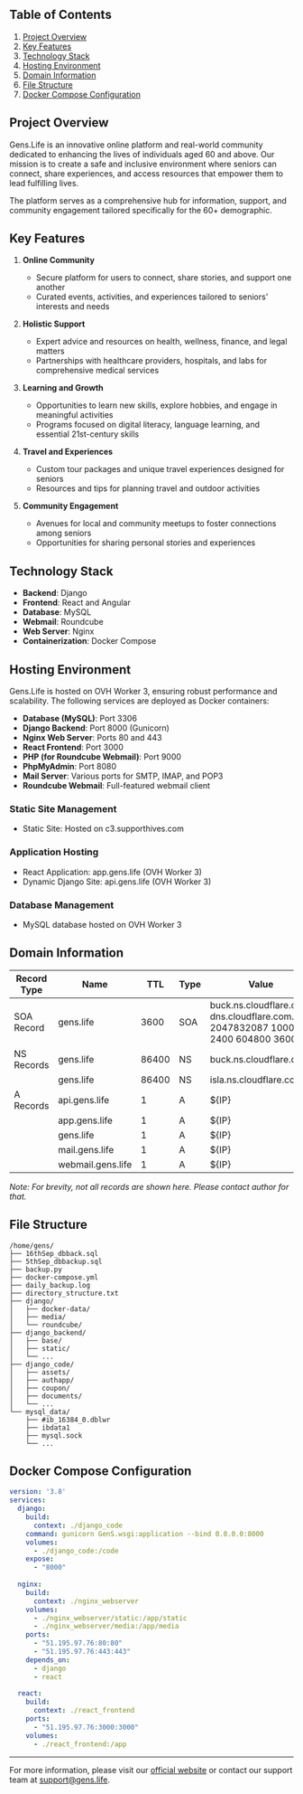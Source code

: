 ## Table of Contents
1. [Project Overview](#project-overview)
2. [Key Features](#key-features)
3. [Technology Stack](#technology-stack)
4. [Hosting Environment](#hosting-environment)
5. [Domain Information](#domain-information)
6. [File Structure](#file-structure)
7. [Docker Compose Configuration](#docker-compose-configuration)

## Project Overview

Gens.Life is an innovative online platform and real-world community dedicated to enhancing the lives of individuals aged 60 and above. Our mission is to create a safe and inclusive environment where seniors can connect, share experiences, and access resources that empower them to lead fulfilling lives.

The platform serves as a comprehensive hub for information, support, and community engagement tailored specifically for the 60+ demographic.

## Key Features

1. **Online Community**
   - Secure platform for users to connect, share stories, and support one another
   - Curated events, activities, and experiences tailored to seniors' interests and needs

2. **Holistic Support**
   - Expert advice and resources on health, wellness, finance, and legal matters
   - Partnerships with healthcare providers, hospitals, and labs for comprehensive medical services

3. **Learning and Growth**
   - Opportunities to learn new skills, explore hobbies, and engage in meaningful activities
   - Programs focused on digital literacy, language learning, and essential 21st-century skills

4. **Travel and Experiences**
   - Custom tour packages and unique travel experiences designed for seniors
   - Resources and tips for planning travel and outdoor activities

5. **Community Engagement**
   - Avenues for local and community meetups to foster connections among seniors
   - Opportunities for sharing personal stories and experiences

## Technology Stack

- **Backend**: Django
- **Frontend**: React and Angular
- **Database**: MySQL
- **Webmail**: Roundcube
- **Web Server**: Nginx
- **Containerization**: Docker Compose

## Hosting Environment

Gens.Life is hosted on OVH Worker 3, ensuring robust performance and scalability. The following services are deployed as Docker containers:

- **Database (MySQL)**: Port 3306
- **Django Backend**: Port 8000 (Gunicorn)
- **Nginx Web Server**: Ports 80 and 443
- **React Frontend**: Port 3000
- **PHP (for Roundcube Webmail)**: Port 9000
- **PhpMyAdmin**: Port 8080
- **Mail Server**: Various ports for SMTP, IMAP, and POP3
- **Roundcube Webmail**: Full-featured webmail client

### Static Site Management
- Static Site: Hosted on c3.supporthives.com

### Application Hosting
- React Application: app.gens.life (OVH Worker 3)
- Dynamic Django Site: api.gens.life (OVH Worker 3)

### Database Management
- MySQL database hosted on OVH Worker 3

## Domain Information

| Record Type | Name | TTL | Type | Value |
|-------------|------|-----|------|-------|
| SOA Record | gens.life | 3600 | SOA | buck.ns.cloudflare.com. dns.cloudflare.com. 2047832087 10000 2400 604800 3600 |
| NS Records | gens.life | 86400 | NS | buck.ns.cloudflare.com. |
|  | gens.life | 86400 | NS | isla.ns.cloudflare.com. |
| A Records | api.gens.life | 1 | A | ${IP} |
|  | app.gens.life | 1 | A | ${IP} |
|  | gens.life | 1 | A | ${IP} |
|  | mail.gens.life | 1 | A | ${IP} |
|  | webmail.gens.life | 1 | A | ${IP} |

*Note: For brevity, not all records are shown here. Please contact author for that.*

## File Structure

```
/home/gens/
├── 16thSep_dbback.sql
├── 5thSep_dbbackup.sql
├── backup.py
├── docker-compose.yml
├── daily_backup.log
├── directory_structure.txt
├── django/
│   ├── docker-data/
│   ├── media/
│   └── roundcube/
├── django_backend/
│   ├── base/
│   ├── static/
│   └── ...
├── django_code/
│   ├── assets/
│   ├── authapp/
│   ├── coupon/
│   ├── documents/
│   └── ...
└── mysql_data/
    ├── #ib_16384_0.dblwr
    ├── ibdata1
    ├── mysql.sock
    └── ...
```

## Docker Compose Configuration

```yaml
version: '3.8'
services:
  django:
    build:
      context: ./django_code
    command: gunicorn GenS.wsgi:application --bind 0.0.0.0:8000
    volumes:
      - ./django_code:/code
    expose:
      - "8000"
  
  nginx:
    build:
      context: ./nginx_webserver
    volumes:
      - ./nginx_webserver/static:/app/static
      - ./nginx_webserver/media:/app/media
    ports:
      - "51.195.97.76:80:80"
      - "51.195.97.76:443:443"
    depends_on:
      - django
      - react
  
  react:
    build:
      context: ./react_frontend
    ports:
      - "51.195.97.76:3000:3000"
    volumes:
      - ./react_frontend:/app
```

---

For more information, please visit our [official website](https://gens.life) or contact our support team at support@gens.life.
